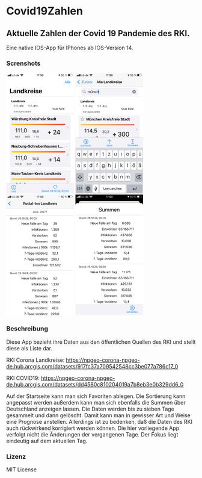 # Covid19Zahlen
## Aktuelle Zahlen der Covid 19 Pandemie des RKI.
Eine native IOS-App für IPhones ab IOS-Version 14.

### Screnshots
![Favoriten](https://github.com/vesan66/Covid19Zahlen/blob/main/screenshotsklein/IMG_6676_klein.png)
![Alle](https://github.com/vesan66/Covid19Zahlen/blob/main/screenshotsklein/IMG_6677_klein.png)
![Details](https://github.com/vesan66/Covid19Zahlen/blob/main/screenshotsklein/IMG_6678_klein.png)
![Summen](https://github.com/vesan66/Covid19Zahlen/blob/main/screenshotsklein/IMG_6679_klein.png)

### Beschreibung

Diese App bezieht ihre Daten aus den öffentlichen Quellen des RKI und stellt diese als Liste dar.

RKI Corona Landkreise:  https://npgeo-corona-npgeo-de.hub.arcgis.com/datasets/917fc37a709542548cc3be077a786c17_0

RKI COVID19:            https://npgeo-corona-npgeo-de.hub.arcgis.com/datasets/dd4580c810204019a7b8eb3e0b329dd6_0

Auf der Startseite kann man sich Favoriten ablegen. Die Sortierung kann angepasst werden außerdem kann man sich ebenfalls die Summen über Deutschland anzeigen lassen.
Die Daten werden bis zu sieben Tage gesammelt und dann gelöscht. Damit kann man in gewisser Art und Weise eine Prognose anstellen. Allerdings ist zu bedenken, daß die Daten des RKI auch rückwirkend korrigiert werden können. Die hier vorliegende App verfolgt nicht die Änderungen der vergangenen Tage. Der Fokus liegt eindeutig auf dem aktuellen Tag.

### Lizenz
MIT License
